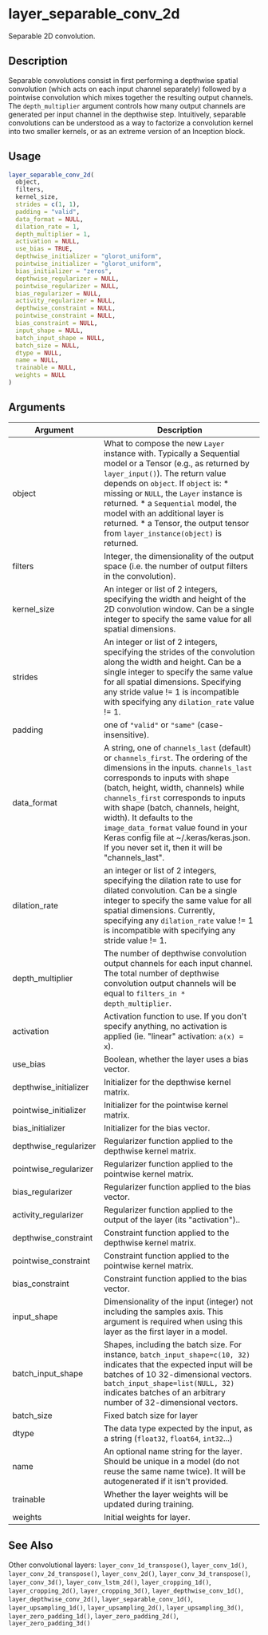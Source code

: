 # layer_separable_conv_2d


Separable 2D convolution.




## Description

Separable convolutions consist in first performing a depthwise spatial
convolution (which acts on each input channel separately) followed by a
pointwise convolution which mixes together the resulting output channels. The
``depth_multiplier`` argument controls how many output channels are generated
per input channel in the depthwise step. Intuitively, separable convolutions
can be understood as a way to factorize a convolution kernel into two smaller
kernels, or as an extreme version of an Inception block.





## Usage
```r
layer_separable_conv_2d(
  object,
  filters,
  kernel_size,
  strides = c(1, 1),
  padding = "valid",
  data_format = NULL,
  dilation_rate = 1,
  depth_multiplier = 1,
  activation = NULL,
  use_bias = TRUE,
  depthwise_initializer = "glorot_uniform",
  pointwise_initializer = "glorot_uniform",
  bias_initializer = "zeros",
  depthwise_regularizer = NULL,
  pointwise_regularizer = NULL,
  bias_regularizer = NULL,
  activity_regularizer = NULL,
  depthwise_constraint = NULL,
  pointwise_constraint = NULL,
  bias_constraint = NULL,
  input_shape = NULL,
  batch_input_shape = NULL,
  batch_size = NULL,
  dtype = NULL,
  name = NULL,
  trainable = NULL,
  weights = NULL
)
```




## Arguments


Argument      |Description
------------- |----------------
object | What to compose the new ``Layer`` instance with. Typically a Sequential model or a Tensor (e.g., as returned by ``layer_input()``). The return value depends on ``object``. If ``object`` is:   *  missing or `NULL`, the `Layer` instance is returned.  *  a `Sequential` model, the model with an additional layer is returned.  *  a Tensor, the output tensor from `layer_instance(object)` is returned.
filters | Integer, the dimensionality of the output space (i.e. the number of output filters in the convolution).
kernel_size | An integer or list of 2 integers, specifying the width and height of the 2D convolution window. Can be a single integer to specify the same value for all spatial dimensions.
strides | An integer or list of 2 integers, specifying the strides of the convolution along the width and height. Can be a single integer to specify the same value for all spatial dimensions. Specifying any stride value != 1 is incompatible with specifying any ``dilation_rate`` value != 1.
padding | one of ``"valid"`` or ``"same"`` (case-insensitive).
data_format | A string, one of ``channels_last`` (default) or ``channels_first``. The ordering of the dimensions in the inputs. ``channels_last`` corresponds to inputs with shape (batch, height, width, channels) while ``channels_first`` corresponds to inputs with shape (batch, channels, height, width). It defaults to the ``image_data_format`` value found in your Keras config file at ~/.keras/keras.json. If you never set it, then it will be "channels_last".
dilation_rate | an integer or list of 2 integers, specifying the dilation rate to use for dilated convolution. Can be a single integer to specify the same value for all spatial dimensions. Currently, specifying any ``dilation_rate`` value != 1 is incompatible with specifying any stride value != 1.
depth_multiplier | The number of depthwise convolution output channels for each input channel. The total number of depthwise convolution output channels will be equal to ``filters_in * depth_multiplier``.
activation | Activation function to use. If you don't specify anything, no activation is applied (ie. "linear" activation: ``a(x) = x``).
use_bias | Boolean, whether the layer uses a bias vector.
depthwise_initializer | Initializer for the depthwise kernel matrix.
pointwise_initializer | Initializer for the pointwise kernel matrix.
bias_initializer | Initializer for the bias vector.
depthwise_regularizer | Regularizer function applied to the depthwise kernel matrix.
pointwise_regularizer | Regularizer function applied to the pointwise kernel matrix.
bias_regularizer | Regularizer function applied to the bias vector.
activity_regularizer | Regularizer function applied to the output of the layer (its "activation")..
depthwise_constraint | Constraint function applied to the depthwise kernel matrix.
pointwise_constraint | Constraint function applied to the pointwise kernel matrix.
bias_constraint | Constraint function applied to the bias vector.
input_shape | Dimensionality of the input (integer) not including the samples axis. This argument is required when using this layer as the first layer in a model.
batch_input_shape | Shapes, including the batch size. For instance, ``batch_input_shape=c(10, 32)`` indicates that the expected input will be batches of 10 32-dimensional vectors. ``batch_input_shape=list(NULL, 32)`` indicates batches of an arbitrary number of 32-dimensional vectors.
batch_size | Fixed batch size for layer
dtype | The data type expected by the input, as a string (``float32``, ``float64``, ``int32``...)
name | An optional name string for the layer. Should be unique in a model (do not reuse the same name twice). It will be autogenerated if it isn't provided.
trainable | Whether the layer weights will be updated during training.
weights | Initial weights for layer.







## See Also

Other convolutional layers: 
`layer_conv_1d_transpose()`,
`layer_conv_1d()`,
`layer_conv_2d_transpose()`,
`layer_conv_2d()`,
`layer_conv_3d_transpose()`,
`layer_conv_3d()`,
`layer_conv_lstm_2d()`,
`layer_cropping_1d()`,
`layer_cropping_2d()`,
`layer_cropping_3d()`,
`layer_depthwise_conv_1d()`,
`layer_depthwise_conv_2d()`,
`layer_separable_conv_1d()`,
`layer_upsampling_1d()`,
`layer_upsampling_2d()`,
`layer_upsampling_3d()`,
`layer_zero_padding_1d()`,
`layer_zero_padding_2d()`,
`layer_zero_padding_3d()`



